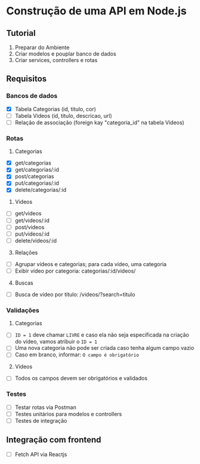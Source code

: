 # Construção de uma API em Node.js

## Tutorial

1. Preparar do Ambiente
2. Criar modelos e pouplar banco de dados
3. Criar services, controllers e rotas

## Requisitos

### Bancos de dados

- [x] Tabela Categorias (id, titulo, cor)
- [ ] Tabela Videos (id, titulo, descricao, url)
- [ ] Relação de associação (foreign kay "categoria_id" na tabela Videos)

### Rotas

1. Categorias
- [x] get/categorias
- [x] get/categorias/:id
- [x] post/categorias
- [x] put/categorias/:id
- [x] delete/categorias/:id

1. Videos
- [ ] get/videos
- [ ] get/videos/:id
- [ ] post/videos
- [ ] put/videos/:id
- [ ] delete/videos/:id

3. Relações
- [ ] Agrupar vídeos e categorias; para cada vídeo, uma categoria
- [ ] Exibir vídeo por categoria: categorias/:id/videos/    

4. Buscas
- [ ] Busca de vídeo por título: /videos/?search=titulo

### Validações

1. Categorias
- [ ] `ID = 1` deve chamar `LIVRE` e caso ela não seja especificada na criação do vídeo, vamos atribuir o `ID = 1`
- [ ] Uma nova categoria não pode ser criada caso tenha algum campo vazio
- [ ] Caso em branco, informar: `O campo é obrigatório`

2. Vídeos
- [ ] Todos os campos devem ser obrigatórios e validados

### Testes

- [ ] Testar rotas via Postman
- [ ] Testes unitários para modelos e controllers
- [ ] Testes de integração

## Integração com frontend

- [ ] Fetch API via Reactjs